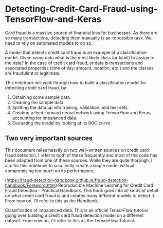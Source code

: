 # Detecting-Credit-Card-Fraud-using-TensorFlow-and-Keras

Card fraud is a massive source of financial loss for businesses. As there are so many transactions, detecting them manually is an impossible task. We need to rely on automated models to do so.

A model that detects credit card fraud is an example of a classification model. Given some data what is the most likely class (or label) to assign to the data? In the case of credit card fraud, or data is transactions and associated properties (time of day, amount, location, etc.) and the classes are fraudulent or legitimate.

This notebook will walk through how to build a classification model for detecting credit card fraud, by:

1. Obtaining some sample data.
2. Cleaning the sample data.
3. Splitting the data up into training, validation, and test sets.
4. Creating a feed-forward neural network using TensorFlow and Keras, accounting for imbalanced data.
5. Evaluating the model by looking at its ROC curve

## Two very important sources

This document relies heavily on two well-written sources on credit card fraud detection. I refer to both of these frequently and most of the code has been adapted from one of these sources. While they are quite thorough, I aim for this notebook to succinctly create a single model without compromising too much on its performance.

(https://fraud-detection-handbook.github.io/fraud-detection-handbook/Foreword.html) Reproducible Machine Learning for Credit Card Fraud Detection - Practical Handbook. This book goes into all kinds of detail on what credit card fraud is and creates many different models to detect it. From now on, I'll refer to this as the Handbook.

 Classification of imbalanced data. This is an official TensorFlow tutorial going over building a credit card fraud detection model on a different dataset. From now on, I'll refer to this as the TensorFlow Tutorial.
